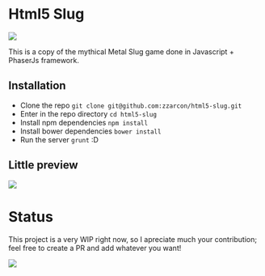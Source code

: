 Html5 Slug
==========
![](http://www.zonazhero.es/wp-content/uploads/2014/05/metal-slug-zona-zhero.jpg)

This is a copy of the mythical Metal Slug game done in Javascript + PhaserJs framework.

## Installation

- Clone the repo `git clone git@github.com:zzarcon/html5-slug.git`
- Enter in the repo directory `cd html5-slug`
- Install npm dependencies `npm install`
- Install bower dependencies `bower install`
- Run the server `grunt` :D

## Little preview
![](http://i.gyazo.com/f46e0bb98dc6533722cf8fb6a2db54ce.gif)

# Status

This project is a very WIP right now, so I apreciate much your contribution; feel free to create a PR and add whatever you want!

![](http://assets2.ignimgs.com/2009/01/30/metal-slug-2-20090129074426782-2733230_640w.jpg)
